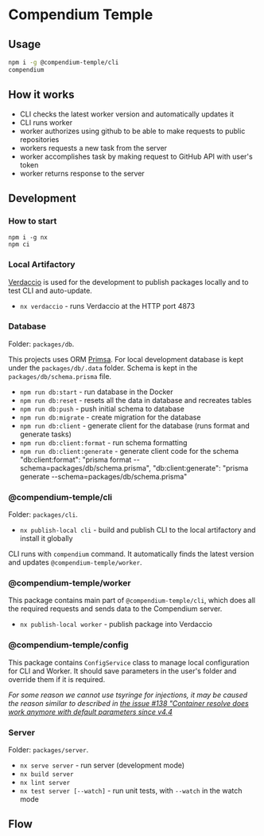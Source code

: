 # Compendium Temple

## Usage

```sh
npm i -g @compendium-temple/cli
compendium
```

## How it works

- CLI checks the latest worker version and automatically updates it
- CLI runs worker
- worker authorizes using github to be able to make requests to public repositories
- workers requests a new task from the server
- worker accomplishes task by making request to GitHub API with user's token
- worker returns response to the server

## Development

### How to start

```shell
npm i -g nx
npm ci
```

### Local Artifactory

[Verdaccio](https://verdaccio.org/docs/what-is-verdaccio) is used for the development to publish packages locally and to test CLI and auto-update.

- `nx verdaccio` - runs Verdaccio at the HTTP port 4873

### Database

Folder: `packages/db`.

This projects uses ORM [Primsa](https://www.prisma.io/docs/getting-started). For local development database is kept under the `packages/db/.data` folder. Schema is kept in the `packages/db/schema.prisma` file.

- `npm run db:start` - run database in the Docker
- `npm run db:reset` - resets all the data in database and recreates tables
- `npm run db:push` - push initial schema to database
- `npm run db:migrate` - create migration for the database
- `npm run db:client` - generate client for the database (runs format and generate tasks)
- `npm run db:client:format` - run schema formatting
- `npm run db:client:generate` - generate client code for the schema
    "db:client:format": "prisma format --schema=packages/db/schema.prisma",
    "db:client:generate": "prisma generate --schema=packages/db/schema.prisma"

### @compendium-temple/cli

Folder: `packages/cli`.

- `nx publish-local cli` - build and publish CLI to the local artifactory and install it globally

CLI runs with `compendium` command. It automatically finds the latest version and updates `@compendium-temple/worker`.

### @compendium-temple/worker

This package contains main part of `@compendium-temple/cli`, which does all the required requests and sends data to the Compendium server.

- `nx publish-local worker` - publish package into Verdaccio

### @compendium-temple/config

This package contains `ConfigService` class to manage local configuration for CLI and Worker. It should save parameters in the user's folder and override them if it is required.

_For some reason we cannot use tsyringe for injections, it may be caused the reason similar to described in [the issue #138 "Container resolve does work anymore with default parameters since v4.4](https://github.com/microsoft/tsyringe/issues/138)_

### Server

Folder: `packages/server`.

- `nx serve server` - run server (development mode)
- `nx build server`
- `nx lint server`
- `nx test server [--watch]` - run unit tests, with `--watch` in the watch mode

## Flow

